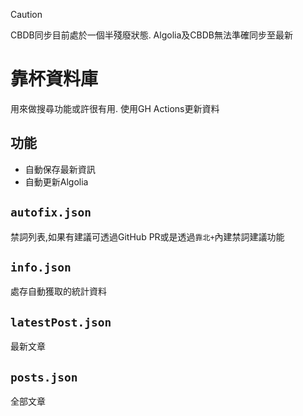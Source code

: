 > [!CAUTION]
> CBDB同步目前處於一個半殘廢狀態. Algolia及CBDB無法準確同步至最新
# 靠杯資料庫
用來做搜尋功能或許很有用.
使用GH Actions更新資料

## 功能
- 自動保存最新資訊
- 自動更新Algolia

## `autofix.json`
禁詞列表,如果有建議可透過GitHub PR或是透過`靠北+`內建禁詞建議功能
## `info.json`
處存自動獲取的統計資料
## `latestPost.json`
最新文章
## `posts.json`
全部文章

